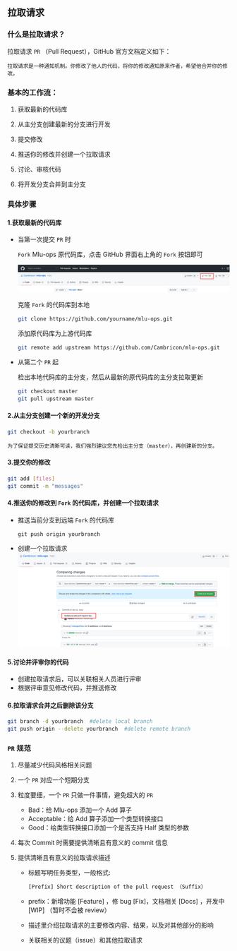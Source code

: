 ## 拉取请求

### 什么是拉取请求？

拉取请求 `PR` （Pull Request），GitHub 官方文档定义如下：

```
拉取请求是一种通知机制。你修改了他人的代码，将你的修改通知原来作者，希望他合并你的修改。
```

### 基本的工作流：

1. 获取最新的代码库

2. 从主分支创建最新的分支进行开发

3. 提交修改

4. 推送你的修改并创建一个拉取请求

5. 讨论、审核代码

6. 将开发分支合并到主分支

### 具体步骤 

#### 1.获取最新的代码库

- 当第一次提交 `PR` 时

  `Fork` Mlu-ops 原代码库，点击 GitHub 界面右上角的 `Fork` 按钮即可

   ![fork](./pr_fork.png)

  克隆 `Fork` 的代码库到本地   

  ```bash
  git clone https://github.com/yourname/mlu-ops.git
  ```
  
  添加原代码库为上游代码库

  ```bash
  git remote add upstream https://github.com/Cambricon/mlu-ops.git
  ```

- 从第二个 `PR` 起

  检出本地代码库的主分支，然后从最新的原代码库的主分支拉取更新

  ```bash
  git checkout master
  git pull upstream master 
  ```

#### 2.从主分支创建一个新的开发分支

  ```bash
  git checkout -b yourbranch
  ```

  ```{tips}
  为了保证提交历史清晰可读，我们强烈建议您先检出主分支（master），再创建新的分支。
  ```

#### 3.提交你的修改

  ```bash
  git add [files]
  git commit -m "messages"
  ```

#### 4.推送你的修改到 `Fork` 的代码库，并创建一个拉取请求

- 推送当前分支到远端 `Fork` 的代码库

  ```
  git push origin yourbranch
  ```

- 创建一个拉取请求
  ![pull request](./pr_createpr.png)

#### 5.讨论并评审你的代码

+ 创建拉取请求后，可以关联相关人员进行评审
+ 根据评审意见修改代码，并推送修改

#### 6.拉取请求合并之后删除该分支

  ```bash
  git branch -d yourbranch  #delete local branch
  git push origin --delete yourbranch  #delete remote branch
  ```

### `PR` 规范

1. 尽量减少代码风格相关问题

2. 一个 `PR` 对应一个短期分支

3. 粒度要细，一个 `PR` 只做一件事情，避免超大的 `PR`

   - Bad：给 Mlu-ops 添加一个 Add 算子
   - Acceptable：给 Add 算子添加一个类型转换接口
   - Good：给类型转换接口添加一个是否支持 Half 类型的参数

4. 每次 Commit 时需要提供清晰且有意义的 commit 信息

5. 提供清晰且有意义的拉取请求描述

   - 标题写明任务类型，一般格式:

     ```bash
     [Prefix] Short description of the pull request （Suffix）
     ```

   - prefix：新增功能 [Feature] ，修 bug [Fix]，文档相关 [Docs] ，开发中 [WIP] （暂时不会被 review）

   - 描述里介绍拉取请求的主要修改内容、结果，以及对其他部分的影响

   - 关联相关的议题（issue）和其他拉取请求